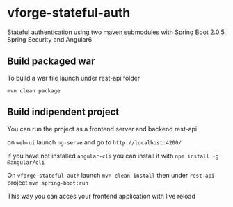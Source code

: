 # vforge-stateful-auth
Stateful authentication using two maven submodules with Spring Boot 2.0.5, Spring Security and Angular6

## Build packaged war
To build a war file launch under rest-api folder

    mvn clean package
    
 ## Build indipendent project
You can run the project as a frontend server and backend rest-api

on `web-ui` launch `ng-serve` and go to `http://localhost:4200/`

If you have not installed `angular-cli` you can install it with `npm install -g @angular/cli`

On `vforge-stateful-auth` launch `mvn clean install` then under `rest-api` project `mvn spring-boot:run`

This way you can acces your frontend application with live reload

